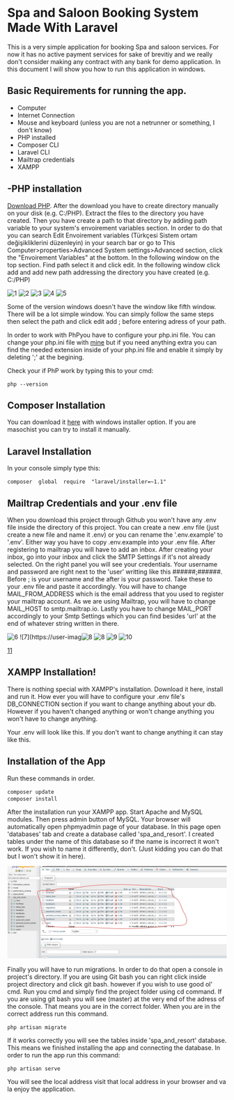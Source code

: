 # Spa and Saloon Booking System Made With Laravel
This is a very simple application for booking Spa and saloon services. For now it has no active payment services for sake of brevitiy and we really don't consider making any contract with any bank for demo application.  In this document I will show you how to run this application in windows.

## Basic Requirements for  running the app.

- Computer
- Internet Connection
- Mouse and keyboard (unless you are not a netrunner or something, I don't know)
- PHP installed
- Composer CLI
- Laravel CLI
- Mailtrap credentials
- XAMPP

## -PHP installation
[Download PHP](https://windows.php.net/download#php-8.0). 
After the download you have to create directory manually on your disk (e.g. C:/PHP). Extract the files to the directory you have created. Then you have create a path to that directory by adding path variable to your system's envoirement variables section. In order to do that you can search Edit Envoirement variables (Türkçesi Sistem ortam değişikliklerini düzenleyin) in your search bar or go to This Computer>properties>Advanced System settings>Advanced section, click the "Envoirement Variables" at the bottom.  In the following window on the top section. Find path select it and click edit. In the following window click add and add new path addressing the directory you have created (e.g. C:/PHP)

![1](https://user-images.githubusercontent.com/61189367/168450624-3419a4e5-f3a3-46c6-94a7-b1f4ba9b9eb3.JPG)
![2](https://user-images.githubusercontent.com/61189367/168450633-324ae801-899e-455a-ba13-30363c1daa03.JPG)
![3](https://user-images.githubusercontent.com/61189367/168450636-a038b1a6-4e3f-4b50-8029-d6b4398721ac.JPG)
![4](https://user-images.githubusercontent.com/61189367/168450639-3dd9073d-8794-470a-9c77-d92cd5e17b30.JPG)
![5](https://user-images.githubusercontent.com/61189367/168450640-214601c4-6257-43c3-8a47-178244c89f28.JPG)



Some of the version windows doesn't have the window like fifth window. There will be a lot simple window. You can simply follow the same steps then select the path and click edit add ; before entering adress of your path. 

In order to work with PhPyou have to configure your php.ini file. You can change your php.ini file with [mine](https://drive.google.com/file/d/1DNrgEgIqZKFS4x39uuN9vCXLrTYX4rdh/view?usp=sharing) but if you need  anything extra you can find the needed extension inside of your php.ini file and enable it simply by deleting ';' at the begining. 

Check your if PhP work by typing this to your cmd:
 
	php --version

## Composer Installation
You can download it [here](https://getcomposer.org/download/) with windows installer option. If you are masochist  you can try to install it manually.

## Laravel Installation
In your console simply type this:
	
	composer  global  require  "laravel/installer=~1.1"

## Mailtrap Credentials and your .env file
When you download this project through Github you won't have any .env file inside the directory of this project. You can create a new .env file (just create a new file and name it .env) or you can rename the '.env.example' to '.env'. Either way you have to copy .env.example into your .env file. After registering to mailtrap you will have to add an inbox. After creating your inbox, go into your inbox and click the SMTP Settings if it's not already selected. On the right panel you will see your credentials. Your username and password are right next to the 'user' writting like this ######;######. Before ; is your username and the after is your password. Take these to your .env file and paste it accordingly. You will have to change MAIL_FROM_ADDRESS which is the email address that you used to register your mailtrap account. As we are using Mailtrap, you will have to change MAIL_HOST to smtp.mailtrap.io. Lastly you have to change MAIL_PORT accordingly to your Smtp Settings which you can find besides 'url' at the end of whatever string written in there.

![6](https://user-images.githubusercontent.com/61189367/168450653-240aec28-7182-4dda-b0e8-454bab2f6a40.JPG)
![7](https://user-imag![8](https://user-images.githubusercontent.com/61189367/168450656-78dc8bb4-ca43-44f3-abb2-2088fa6234c1.JPG)
![8](https://user-images.githubusercontent.com/61189367/168450754-22daeb97-2883-4ffe-9ff1-3ca243ca49e7.JPG)
![9](https://user-images.githubusercontent.com/61189367/168450761-7ea4e638-d262-4efb-8175-d0f2a19dddcd.JPG)
![10](https://user-images.githubusercontent.com/61189367/168450772-282d8850-120e-49c1-ba64-8ef9fc3e2f68.JPG)



[11](https://user-images.githubusercontent.com/61189367/168450660-41436cc1-2d93-4d6e-91a6-47559f89d931.JPG)

## XAMPP Installation!

There is nothing special with XAMPP's installation. Download it here, install and run it. How ever you will have to configure your .env file's DB_CONNECTION section if you want to change anything about your db. However if you haven't changed anything or won't change anything you won't have to change anything.

Your .env will look like this. If you don't want to change anything it can stay like this.

## Installation of the App
Run these commands in order. 

	composer update
	composer install
After the installation run your XAMPP app. Start Apache and MySQL modules. Then press admin button of MySQL. Your browser will automatically open phpmyadmin page of your database. In this page open 'databases' tab and create a database called 'spa_and_resort'. I created tables under the name of this database so if the name is incorrect it won't work. If you wish to name it differently, don't. (Just kidding you can do that but I won't show it in here). 

![11](public/images/11.jpg)

Finally you will have to run migrations. In order to do that open a console in project's directory. If you are using Git bash you can right click inside project directory and click git bash. however if you wish to use good ol' cmd. Run you cmd and simply find the project folder using cd command. If you are using git bash you will see (master) at the very end of the adress of the console. That means you are in the correct folder. When you are in the correct address run this command.

	php artisan migrate
If it works correctly you will see the tables inside 'spa_and_resort' database. This means we finished installing the app and connecting the database. In order to run the app run this command:
	
	php artisan serve
You will see the local address visit that local address in your browser and va la enjoy the application.
